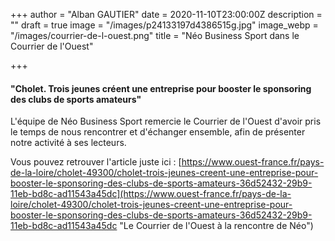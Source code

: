 +++
author = "Alban GAUTIER"
date = 2020-11-10T23:00:00Z
description = ""
draft = true
image = "/images/p24133197d4386515g.jpg"
image_webp = "/images/courrier-de-l-ouest.png"
title = "Néo Business Sport dans le Courrier de l'Ouest"

+++
#### "Cholet. Trois jeunes créent une entreprise pour booster le sponsoring des clubs de sports amateurs"

L'équipe de Néo Business Sport remercie le Courrier de l'Ouest d'avoir pris le temps de nous rencontrer et d'échanger ensemble, afin de présenter notre activité à ses lecteurs. 

Vous pouvez retrouver l'article juste ici : [https://www.ouest-france.fr/pays-de-la-loire/cholet-49300/cholet-trois-jeunes-creent-une-entreprise-pour-booster-le-sponsoring-des-clubs-de-sports-amateurs-36d52432-29b9-11eb-bd8c-ad11543a45dc](https://www.ouest-france.fr/pays-de-la-loire/cholet-49300/cholet-trois-jeunes-creent-une-entreprise-pour-booster-le-sponsoring-des-clubs-de-sports-amateurs-36d52432-29b9-11eb-bd8c-ad11543a45dc "Le Courrier de l'Ouest à la rencontre de Néo")